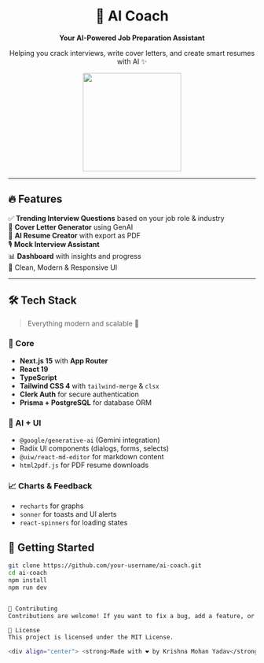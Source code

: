 <div align="center">
  <h1>🧠 AI Coach</h1>
  <p><b>Your AI-Powered Job Preparation Assistant</b></p>
  <p>Helping you crack interviews, write cover letters, and create smart resumes with AI ✨</p>
  <img src="https://media.giphy.com/media/v1.Y2lkPTc5MGI3NjExbWR2dmI4bnFlZ2d5bTd1MzBhY3huZzRjZ2V3Z2N3b2FvZ2NkbjF4ZiZlcD12MV9naWZzX3NlYXJjaCZjdD1n/3o7abldj0b3rxrZUxW/giphy.gif" width="200"/>
</div>

---

## 🔥 Features

✅ **Trending Interview Questions** based on your job role & industry  
🧾 **Cover Letter Generator** using GenAI  
📄 **AI Resume Creator** with export as PDF  
🎙️ **Mock Interview Assistant**  
📊 **Dashboard** with insights and progress  
🎨 Clean, Modern & Responsive UI  

---

## 🛠️ Tech Stack

> Everything modern and scalable 🚀

### 🧠 Core
- **Next.js 15** with **App Router**
- **React 19**
- **TypeScript**
- **Tailwind CSS 4** with `tailwind-merge` & `clsx`
- **Clerk Auth** for secure authentication
- **Prisma + PostgreSQL** for database ORM

### 🤖 AI + UI
- `@google/generative-ai` (Gemini integration)
- Radix UI components (dialogs, forms, selects)
- `@uiw/react-md-editor` for markdown content
- `html2pdf.js` for PDF resume downloads

### 📈 Charts & Feedback
- `recharts` for graphs
- `sonner` for toasts and UI alerts
- `react-spinners` for loading states



## 🚀 Getting Started

```bash
git clone https://github.com/your-username/ai-coach.git
cd ai-coach
npm install
npm run dev


🤝 Contributing
Contributions are welcome! If you want to fix a bug, add a feature, or improve the docs – feel free to open a PR.

📃 License
This project is licensed under the MIT License.

<div align="center"> <strong>Made with ❤️ by Krishna Mohan Yadav</strong>
